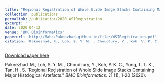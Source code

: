 ```yaml
---
title: "Regional Registration of Whole Slide Image Stacks Containing Major Histological Artefacts"
collection: publications
permalink: /publication/2020_WSIRegistration
excerpt: ''
date: 2020-04-12
venue: 'BMC Bioinformatics'
paperurl: 'http://MahsaPaknezhad.github.io/files/WSIRegistration.pdf'
citation: 'Paknezhad, M., Loh, S. Y. M. , Choudhury, Y., Koh, V. K. C., Yong, T. T. K., Tan, H . S. &quot; Regional Registration of Whole Slide Image Stacks Containing Major Histological Artefacts. &quot; <i>BMC Bioinformatics</i>. 21 (1), 1-20 (2020).'
---
```


[Download paper here](http://MahsaPaknezhad.github.io/files/WSIRegistration.pdf)

Paknezhad, M., Loh, S. Y. M. , Choudhury, Y., Koh, V. K. C., Yong, T. T. K., Tan, H . S. "Regional Registration of Whole Slide Image Stacks Containing Major Histological Artefacts." <i>BMC Bioinformatics</i>. 21 (1), 1-20 (2020).


